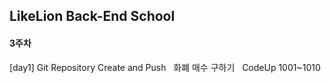 ## LikeLion Back-End School
#### 3주차
[day1] Git Repository Create and Push &nbsp;
       화폐 매수 구하기 &nbsp;
       CodeUp 1001~1010 &nbsp;

